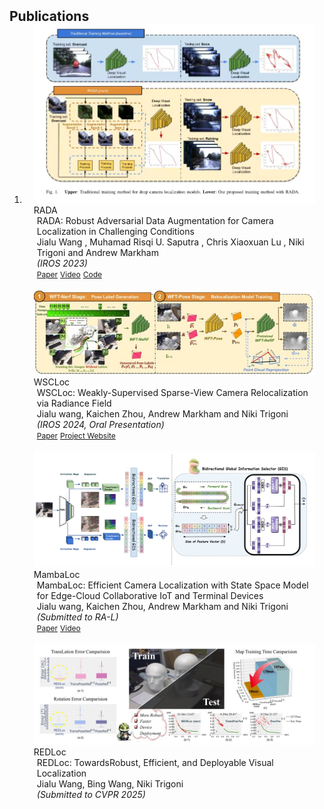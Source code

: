 <h2 id="publications" style="margin: 2px 0px -15px;">Publications </h2> 

<div class="publications">
<ol class="bibliography">

<li>
<div class="pub-row">

  <div class="col-sm-3 abbr" style="position: relative;padding-right: 15px;padding-left: 15px;">
    <img src="assets/img/paper_teasers/rada.jpg" class="teaser img-fluid z-depth-1">
    <abbr class="badge">RADA</abbr>
  </div>

  <div class="col-sm-9" style="position: relative;padding-right: 15px;padding-left: 20px;">
    <div class="title">RADA: Robust Adversarial Data Augmentation for Camera Localization in Challenging Conditions </div>
    <div class="author">Jialu Wang , Muhamad Risqi U. Saputra , Chris Xiaoxuan Lu , Niki Trigoni and Andrew Markham</div>
    <div class="periodical"><em>(IROS 2023)</em></div>
    <div class="links">
      <a href="https://arxiv.org/abs/2112.02469" class="btn btn-sm z-depth-0" role="button" target="_blank" style="font-size:12px;">Paper</a>
      <a href="https://www.youtube.com/watch?v=niOv7-fJeCA" class="btn btn-sm z-depth-0" role="button" target="_blank" style="font-size:12px;">Video</a>
      <a href="https://github.com/panbaoxiang/RADA" class="btn btn-sm z-depth-0" role="button" target="_blank" style="font-size:12px;">Code</a>
      <!-- <a href="https://arxiv.org/pdf/2002.10211.pdf" class="btn btn-sm z-depth-0" role="button" target="_blank" style="font-size:12px;">PDF</a>
      <a href="https://github.com/yaoyao-liu/mnemonics" class="btn btn-sm z-depth-0" role="button" target="_blank" style="font-size:12px;">Code</a>
      <a href="https://class-il.mpi-inf.mpg.de/mnemonics/" class="btn btn-sm z-depth-0" role="button" target="_blank" style="font-size:12px;">Project Page</a>
      <a href="https://dblp.uni-trier.de/rec/conf/cvpr/LiuSLSS20.html?view=bibtex" class="btn btn-sm z-depth-0" role="button" target="_blank" style="font-size:12px;">BibTex</a>
      <strong><i style="color:#e74d3c">Oral Presentation</i></strong> -->
    </div>
  </div>

</div>
<br>
  
  
<div class="pub-row">

  <div class="col-sm-3 abbr" style="position: relative;padding-right: 15px;padding-left: 15px;">
    <img src="assets/img/paper_teasers/wscloc.jpg" class="teaser img-fluid z-depth-1">
    <abbr class="badge">WSCLoc</abbr>
  </div>

  <div class="col-sm-9" style="position: relative;padding-right: 15px;padding-left: 20px;">
    <div class="title">WSCLoc: Weakly-Supervised Sparse-View Camera Relocalization via Radiance Field</div>
    <div class="author">Jialu wang, Kaichen Zhou, Andrew Markham and Niki Trigoni</div>
    <div class="periodical"><em>(IROS 2024, Oral Presentation)</em></div>
    <div class="links">
      <a href="https://arxiv.org/abs/2403.15272" class="btn btn-sm z-depth-0" role="button" target="_blank" style="font-size:12px;">Paper</a>
      <a href="https://jialuwang123321.github.io/wscloc/" class="btn btn-sm z-depth-0" role="button" target="_blank" style="font-size:12px;">Project Website</a>
      <!-- <a href="https://github.com/ttchengab/continuous_3d_words_code/" class="btn btn-sm z-depth-0" role="button" target="_blank" style="font-size:12px;">Code</a>
      <a href="https://arxiv.org/pdf/2002.10211.pdf" class="btn btn-sm z-depth-0" role="button" target="_blank" style="font-size:12px;">PDF</a>
      <a href="https://github.com/yaoyao-liu/mnemonics" class="btn btn-sm z-depth-0" role="button" target="_blank" style="font-size:12px;">Code</a>
      <a href="https://class-il.mpi-inf.mpg.de/mnemonics/" class="btn btn-sm z-depth-0" role="button" target="_blank" style="font-size:12px;">Project Page</a>
      <a href="https://dblp.uni-trier.de/rec/conf/cvpr/LiuSLSS20.html?view=bibtex" class="btn btn-sm z-depth-0" role="button" target="_blank" style="font-size:12px;">BibTex</a>
      <strong><i style="color:#e74d3c">Oral Presentation</i></strong> -->
    </div>
  </div>

</div>
<br>




<div class="pub-row">

  <div class="col-sm-3 abbr" style="position: relative;padding-right: 15px;padding-left: 15px;">
    <img src="assets/img/paper_teasers/mambaLoc.png" class="teaser img-fluid z-depth-1">
    <abbr class="badge">MambaLoc</abbr>
  </div>

  <div class="col-sm-9" style="position: relative;padding-right: 15px;padding-left: 20px;">
    <div class="title">MambaLoc: Efficient Camera Localization with State Space Model for Edge-Cloud Collaborative IoT and Terminal Devices</div>
    <div class="author">Jialu wang, Kaichen Zhou, Andrew Markham and Niki Trigoni</div>
    <div class="periodical"><em>(Submitted to  RA-L)</em></div>
    <div class="links">
      <a href="https://arxiv.org/html/2408.09680v2" class="btn btn-sm z-depth-0" role="button" target="_blank" style="font-size:12px;">Paper</a>
      <a href="https://youtu.be/5Yf-FXA-30?si=DHWnCPYndWJAoIz" class="btn btn-sm z-depth-0" role="button" target="_blank" style="font-size:12px;">Video</a>
      <!-- <a href="https://arxiv.org/pdf/2002.10211.pdf" class="btn btn-sm z-depth-0" role="button" target="_blank" style="font-size:12px;">PDF</a>
      <a href="https://github.com/yaoyao-liu/mnemonics" class="btn btn-sm z-depth-0" role="button" target="_blank" style="font-size:12px;">Code</a>
      <a href="https://class-il.mpi-inf.mpg.de/mnemonics/" class="btn btn-sm z-depth-0" role="button" target="_blank" style="font-size:12px;">Project Page</a>
      <a href="https://dblp.uni-trier.de/rec/conf/cvpr/LiuSLSS20.html?view=bibtex" class="btn btn-sm z-depth-0" role="button" target="_blank" style="font-size:12px;">BibTex</a>
      <strong><i style="color:#e74d3c">Oral Presentation</i></strong> -->
    </div>
  </div>

</div>
<br>


<div class="pub-row">

  <div class="col-sm-3 abbr" style="position: relative;padding-right: 15px;padding-left: 15px;">
    <img src="assets/img/paper_teasers/redloc.jpg" class="teaser img-fluid z-depth-1">
    <abbr class="badge">REDLoc</abbr>
  </div>

  <div class="col-sm-9" style="position: relative;padding-right: 15px;padding-left: 20px;">
    <div class="title">REDLoc: TowardsRobust, Efficient, and Deployable Visual Localization</div>
    <div class="author">Jialu Wang, Bing Wang, Niki Trigoni</div>
    <div class="periodical"><em>(Submitted to  CVPR 2025)</em></div>
    <div class="links">
      <!--<a href="https://arxiv.org/html/2408.09680v2" class="btn btn-sm z-depth-0" role="button" target="_blank" style="font-size:12px;">Paper</a>
      <a href="https://youtu.be/5Yf-FXA-30?si=DHWnCPYndWJAoIz" class="btn btn-sm z-depth-0" role="button" target="_blank" style="font-size:12px;">Video</a>
       <a href="https://arxiv.org/pdf/2002.10211.pdf" class="btn btn-sm z-depth-0" role="button" target="_blank" style="font-size:12px;">PDF</a>
      <a href="https://github.com/yaoyao-liu/mnemonics" class="btn btn-sm z-depth-0" role="button" target="_blank" style="font-size:12px;">Code</a>
      <a href="https://class-il.mpi-inf.mpg.de/mnemonics/" class="btn btn-sm z-depth-0" role="button" target="_blank" style="font-size:12px;">Project Page</a>
      <a href="https://dblp.uni-trier.de/rec/conf/cvpr/LiuSLSS20.html?view=bibtex" class="btn btn-sm z-depth-0" role="button" target="_blank" style="font-size:12px;">BibTex</a>
      <strong><i style="color:#e74d3c">Oral Presentation</i></strong> -->
    </div>
  </div>

</div>
<br>




</li>

<br>

</ol>
</div>
